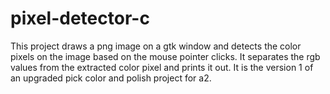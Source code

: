 # pixel-detector-c
This project draws a png image on a gtk window and detects the color pixels on the image based on the mouse pointer clicks. It separates the rgb values from the extracted color pixel and prints it out. It is the version 1 of an upgraded pick color and polish project for a2.
